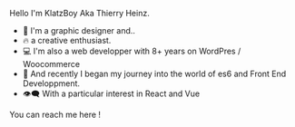 Hello I'm KlatzBoy Aka Thierry Heinz.
- 🎨 I'm a graphic designer and..
- 🔥 a creative enthusiast.
- 💻 I'm also a web developper with 8+ years on WordPres / Woocommerce
- 🔮 And recently I began my journey into the world of es6 and Front End Developpment.
- 👁️‍🗨️ With a particular interest in React and Vue

You can reach me here !

